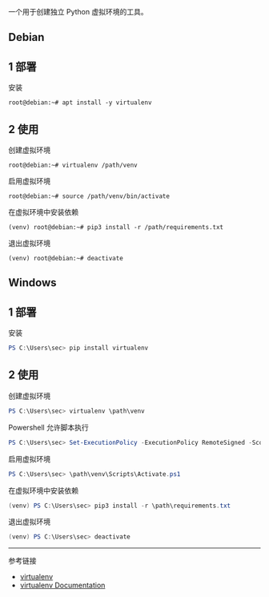 一个用于创建独立 Python 虚拟环境的工具。

## Debian

## 1 部署

安装

```shell
root@debian:~# apt install -y virtualenv
```

## 2 使用

创建虚拟环境

```shell
root@debian:~# virtualenv /path/venv
```

启用虚拟环境

```shell
root@debian:~# source /path/venv/bin/activate
```

在虚拟环境中安装依赖

```shell
(venv) root@debian:~# pip3 install -r /path/requirements.txt
```

退出虚拟环境

```shell
(venv) root@debian:~# deactivate
```

## Windows

## 1 部署

安装

```powershell
PS C:\Users\sec> pip install virtualenv
```

## 2 使用

创建虚拟环境

```powershell
PS C:\Users\sec> virtualenv \path\venv
```

Powershell 允许脚本执行

```powershell
PS C:\Users\sec> Set-ExecutionPolicy -ExecutionPolicy RemoteSigned -Scope Process
```

启用虚拟环境

```powershell
PS C:\Users\sec> \path\venv\Scripts\Activate.ps1
```

在虚拟环境中安装依赖

```powershell
(venv) PS C:\Users\sec> pip3 install -r \path\requirements.txt
```

退出虚拟环境

```powershell
(venv) PS C:\Users\sec> deactivate
```

---

参考链接

- [virtualenv](https://github.com/pypa/virtualenv/)
- [virtualenv Documentation](https://virtualenv.pypa.io/en/latest/)
